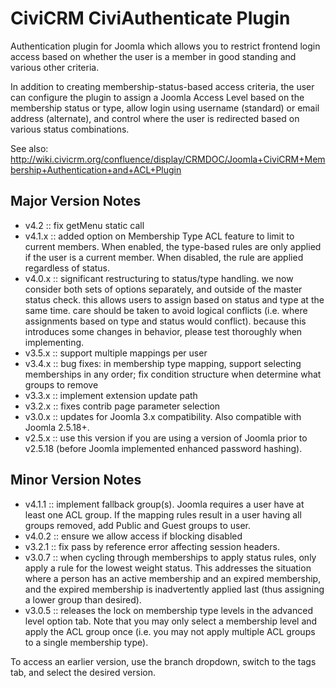 CiviCRM CiviAuthenticate Plugin
===============================

Authentication plugin for Joomla which allows you to restrict frontend login access based on whether the user is a member in good standing and various other criteria.

In addition to creating membership-status-based access criteria, the user can configure the plugin to assign a Joomla Access Level based on the membership status or type, allow login using username (standard) or email address (alternate), and control where the user is redirected based on various status combinations.

See also: http://wiki.civicrm.org/confluence/display/CRMDOC/Joomla+CiviCRM+Membership+Authentication+and+ACL+Plugin

Major Version Notes
-------------

* v4.2 :: fix getMenu static call
* v4.1.x :: added option on Membership Type ACL feature to limit to current members. When enabled, the type-based rules are only applied if the user is a current member. When disabled, the rule are applied regardless of status.
* v4.0.x :: significant restructuring to status/type handling. we now consider both sets of options separately, and outside of the master status check. this allows users to assign based on status and type at the same time. care should be taken to avoid logical conflicts (i.e. where assignments based on type and status would conflict). because this introduces some changes in behavior, please test thoroughly when implementing.
* v3.5.x :: support multiple mappings per user
* v3.4.x :: bug fixes: in membership type mapping, support selecting memberships in any order; fix condition structure when determine what groups to remove
* v3.3.x :: implement extension update path
* v3.2.x :: fixes contrib page parameter selection
* v3.0.x :: updates for Joomla 3.x compatibility. Also compatible with Joomla 2.5.18+.
* v2.5.x :: use this version if you are using a version of Joomla prior to v2.5.18 (before Joomla implemented enhanced password hashing).

Minor Version Notes
-------------

* v4.1.1 :: implement fallback group(s). Joomla requires a user have at least one ACL group. If the mapping rules result in a user having all groups removed, add Public and Guest groups to user.
* v4.0.2 :: ensure we allow access if blocking disabled
* v3.2.1 :: fix pass by reference error affecting session headers.
* v3.0.7 :: when cycling through memberships to apply status rules, only apply a rule for the lowest weight status. This addresses the situation where a person has an active membership and an expired membership, and the expired membership is inadvertently applied last (thus assigning a lower group than desired).
* v3.0.5 :: releases the lock on membership type levels in the advanced level option tab. Note that you may only select a membership level and apply the ACL group once (i.e. you may not apply multiple ACL groups to a single membership type).

To access an earlier version, use the branch dropdown, switch to the tags tab, and select the desired version.
